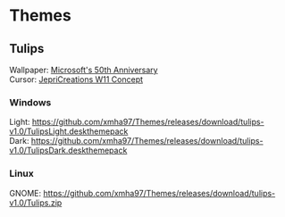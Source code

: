 # Themes
## Tulips
Wallpaper: [Microsoft's 50th Anniversary](https://microsoft.design/wallpapers)  
Cursor: [JepriCreations W11 Concept](https://www.deviantart.com/jepricreations/art/886489356)  
### Windows
Light: https://github.com/xmha97/Themes/releases/download/tulips-v1.0/TulipsLight.deskthemepack  
Dark: https://github.com/xmha97/Themes/releases/download/tulips-v1.0/TulipsDark.deskthemepack  
### Linux
GNOME: https://github.com/xmha97/Themes/releases/download/tulips-v1.0/Tulips.zip  
